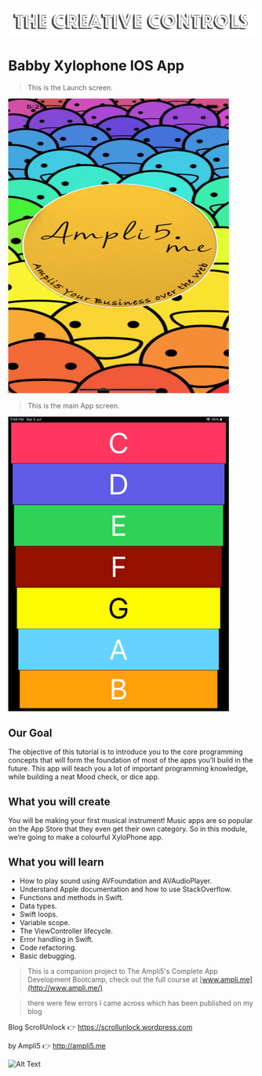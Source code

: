 # <h1><a href="https://scrollunlock.wordpress.com/"><img src="https://github.com/trickyj/Blog_app_in_Django/blob/master/src/assets/logo.png"></a></h1>

# Babby Xylophone IOS App

> This is the Launch screen.

<a href="/App_Screenshot/Simulator Screen Shot - iPhone 11 - 2021-06-21 at 05.25.16.png"><img src="/App_Screenshot/Simulator Screen Shot - iPhone 11 - 2021-06-21 at 05.25.16.png" height="600" width="450"></a>

> This is the main App screen.

<a href="/App_Screenshot/IMG_0395.PNG"><img src="/App_Screenshot/IMG_0395.PNG" height="600" width="450"></a>

## Our Goal

The objective of this tutorial is to introduce you to the core programming concepts that will form the foundation of most of the apps you’ll build in the future. This app will teach you a lot of important programming knowledge, while building a neat Mood check, or dice app.

## What you will create

You will be making your first musical instrument! Music apps are so popular on the App Store that they even get their own category. So in this module, we’re going to make a colourful XyloPhone app.

## What you will learn

- How to play sound using AVFoundation and AVAudioPlayer.
- Understand Apple documentation and how to use StackOverflow.
- Functions and methods in Swift.
- Data types.
- Swift loops.
- Variable scope.
- The ViewController lifecycle.
- Error handling in Swift.
- Code refactoring.
- Basic debugging.

> This is a companion project to The Ampli5's Complete App Development Bootcamp, check out the full course at [www.ampli.me](http://www.ampli.me/)

> there were few errors I came across which has been published on my blog

Blog ScrollUnlock :point_right: https://scrollunlock.wordpress.com

by Ampli5 :point_right: http://ampli5.me

![Alt Text](https://media.giphy.com/media/vFKqnCdLPNOKc/giphy.gif)
